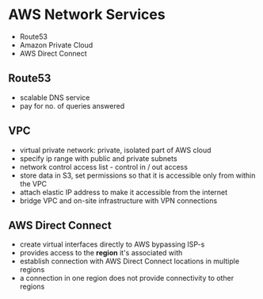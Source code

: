 # AWS Network Services
- Route53
- Amazon Private Cloud
- AWS Direct Connect

## Route53
- scalable DNS service
- pay for no. of queries answered

## VPC
- virtual private network: private, isolated part of AWS cloud
- specify ip range with public and private subnets
- network control access list - control in / out access
- store data in S3, set permissions so that it is accessible only from within the VPC
- attach elastic IP address to make it accessible from the internet
- bridge VPC and on-site infrastructure with VPN connections

## AWS Direct Connect
- create virtual interfaces directly to AWS bypassing ISP-s
- provides access to the **region** it's associated with
- establish connection with AWS Direct Connect locations in multiple regions
- a connection in one region does not provide connectivity to other regions